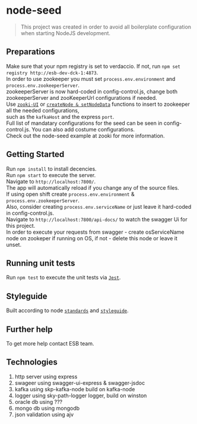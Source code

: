 node-seed
===============

<blockquote>
This project was created in order to avoid all boilerplate configuration when starting NodeJS development.
</blockquote>

## Preparations
Make sure that your npm registry is set to verdaccio. If not, run `npm set registry http://esb-dev-dck-1:4873`.
<br/>
In order to use zookeeper you must set `process.env.environment` and `process.env.zookeeperServer`.
<br/> 
zookeeperServer is now hard-coded in config-control.js, change both zookeeperServer and zooKeeperUrl configurations if needed.
<br/>
Use [`zooki-UI`](http://zooki-skp.app.osft/) or [`createNode & setNodeData`](https://bitbucket.app.iaf/projects/SP/repos/skp-zookeeper-node-access/browse) functions to insert to zookeeper all the needed configurations,
<br/>
such as the `kafkaHost` and the express `port`.
<br/>
Full list of mandatary configurations for the seed can be seen in config-control.js. You can also add costume configurations.
<br/>
Check out the node-seed example at zooki for more information.

## Getting Started
Run `npm install` to install decencies.
<br/>
Run `npm start` to execute the server.
<br/>
Navigate to `http://localhost:7800/`.
<br/>
The app will automatically reload if you change any of the source files.
<br/>
If using open shift create `process.env.environment` & `process.env.zookeeperServer`.
<br/>
Also, consider creating `process.env.serviceName` or just leave it hard-coded in config-control.js.
<br/>
Navigate to `http://localhost:7800/api-docs/` to watch the swagger Ui for this project.
<br/>
In order to execute your requests from swagger - create osServiceName node on zookeper if running on OS, if not - delete this node or leave it unset.
<br/>
## Running unit tests

Run `npm test` to execute the unit tests via [`Jest`](https://confluence.app.iaf/display/MP/Jest).

## Styleguide

Built according to node [`standards`](https://confluence.app.iaf/pages/viewpage.action?pageId=40502350) and [`styleguide`](https://bitbucket.app.iaf/projects/MP/repos/styleguides/browse/node/node-styleguide.md).

## Further help

To get more help contact ESB team.

## Technologies
1. http server using express 
2. swageer using swagger-ui-express & swagger-jsdoc
3. kafka using skp-kafka-node build on kafka-node
4. logger using sky-path-logger logger, build on winston
5. oracle db using ???
6. mongo db using mongodb
7. json validation using ajv